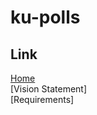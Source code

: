 # ku-polls

## Link
[Home](https://github.com/boom210232/ku-polls/wiki)      
[Vision Statement]     
[Requirements]      
